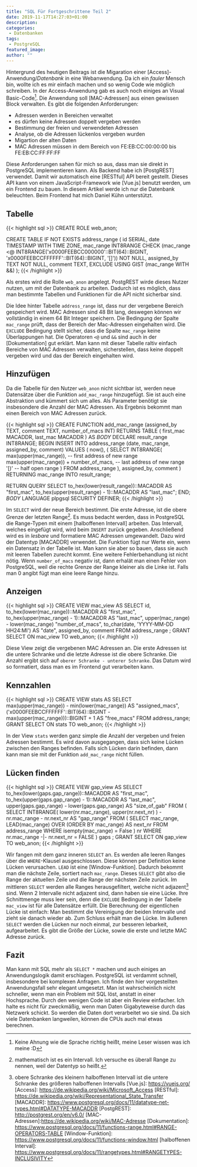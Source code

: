 ```yaml
---
title: "SQL Für Fortgeschrittene Teil 2"
date: 2019-11-17T14:27:03+01:00
description:
categories:
 - Datenbanken
tags:
 - PostgreSQL
featured_image:
author: ""
---
```


Hintergrund des heutigen Beitrags ist die Migaration einer [Access]-Anwendung/*Datenbank* in eine Webanwendung.
Da ich ein *fauler* Mensch bin, wollte ich es mir einfach machen und so wenig Code wie möglich schreiben. In der
Access-Anwendung gab es auch noch einiges an Visual Basic-Code[^1]. Die Anwendung soll [MAC-Adressen] aus einen
gewissen Block verwalten. Es gibt die folgenden Anforderungen:

* Adressen werden in Bereichen verwaltet
* es dürfen keine Adressen doppelt vergeben werden
* Bestimmung der freien und verwendeten Adressen
* Analyse, ob die Adressen lückenlos vergeben wurden
* Migartion der alten Daten
* MAC Adressen müssen in dem Bereich von FE:EB:CC:00:00:00 bis FE:EB:CC:FF:FF:FF

Diese Anforderungen sahen für mich so aus, dass man sie direkt in PostgreSQL implementieren kann. Als Backend habe
ich [PostgREST] verwendet. Damit wir automatisch eine [RESTful] API bereit gestellt. Dieses API kann von einem
JavaScript-Framework wie [Vue.js] benutzt werden, um ein Frontend zu bauen. In diesem Artikel werde ich nur die
Datenbank beleuchten. Beim Frontend hat mich Daniel Kühn unterstützt.

## Tabelle

{{< highlight sql >}}
CREATE ROLE web_anon;

CREATE TABLE IF NOT EXISTS address_range (
  id           SERIAL,
  date         TIMESTAMP WITH TIME ZONE,
  mac_range    INT8RANGE CHECK (mac_range <@ INT8RANGE('x0000FEEBCC000000'::BIT(64)::BIGINT, 'x0000FEEBCCFFFFFF'::BIT(64)::BIGINT, '[]')) NOT NULL,
  assigned_by  TEXT NOT NULL,
  comment      TEXT,
  EXCLUDE USING GIST (mac_range WITH &&)
);
{{< /highlight >}}

Als erstes wird die Rolle `web_anon` angelegt. PostgREST wirde dieses Nutzer nutzen, um mit der Datenbank zu arbeiten. Dadurch ist
es möglich, dass man bestimmte Tabellen und Funktionen für die API nicht sicherbar sind.

Die Idee hinter Tabelle `address_range` ist, dass nur der vergebene Bereich gespeichert wird. MAC Adressen sind 48 Bit lang, deswegen
können wir vollständig in einem 64 Bit Integer speichern. Die Bedingung der Spalte `mac_range` prüft, dass der Bereich der Mac-Adressen
eingehalten wird. Die `EXCLUDE` Bedingung stellt sicher, dass die Spalte `mac_range` keine Überlappungen hat. Die Operatoren `<@` und `&&`
sind auch in der [Dokumentation] gut erklärt. Man kann mit dieser Tabelle raltiv einfach Bereiche von MAC Adressen verwalten, sicherstellen,
dass keine doppelt vergeben wird und das der Bereich eingehalten wird.

## Hinzufügen

Da die Tabelle für den Nutzer `web_anon` nicht sichtbar ist, werden neue Datensätze über die Funktion `add_mac_range` hinzugefügt. Sie
ist auch eine Abstraktion und kümmert sich um alles. Als Parameter benötigt sie insbesondere die Anzahl der MAC Adressen. Als Ergebnis
bekommt man einen Bereich von MAC Adressen zurück.

{{< highlight sql >}}
CREATE FUNCTION  add_mac_range (assigned_by TEXT, comment TEXT, number_of_macs INT)
  RETURNS TABLE (
    first_mac MACADDR, last_mac MACADDR
  )
  AS $BODY$
DECLARE
  result_range INT8RANGE;
BEGIN
  INSERT INTO address_range (date, mac_range, assigned_by, comment)
  VALUES
  (
    now(),
    (
      SELECT
        INT8RANGE(
          max(upper(mac_range)),                  -- first address of new range
          max(upper(mac_range)) + number_of_macs, -- last address of new range
          '[)'                                    -- half open range
        )
      FROM
        address_range
    ),
    assigned_by,
    comment
  )
  RETURNING
    mac_range INTO result_range;
  
  RETURN QUERY
    SELECT
      to_hex(lower(result_range))::MACADDR AS "first_mac",
      to_hex(upper(result_range) - 1)::MACADDR AS "last_mac";
END;
$BODY$
LANGUAGE plpgsql
SECURITY DEFINER;
{{< /highlight >}}

Im `SELECT` wird der neue Bereich bestimmt. Die erste Adresse, ist die obere Grenze der letzten Range[^2]. Es muss bedacht werden,
dass in PostgreSQL die Range-Typen mit einem [halboffenen Intervall] arbeiten. Das Intervall, welches eingefügt wird, wird beim
`INSERT` zurück gegeben. Anschließend wird es in *lesbare* und formatiere MAC Adressen umgewandelt. Dazu wird der Datentyp [MACADDR]
verwendet. Die Funktion fügt nur Werte ein, wenn ein Datensatz in der Tabelle ist. Man kann sie aber so bauen, dass sie auch mit
leeren Tabellen zurecht kommt. Eine weitere Fehlerbehandlung ist nicht nötig. Wenn `number_of_macs` negativ ist, dann erhalät man einen
Fehler von PostgreSQL, weil die rechte Grenze der Range kleiner als die Linke ist. Falls man 0 angibt fügt man eine leere Range hinzu.

## Anzeigen

{{< highlight sql >}}
CREATE VIEW mac_view AS
SELECT
  id,
  to_hex(lower(mac_range))::MACADDR AS "first_mac",
  to_hex(upper(mac_range) - 1)::MACADDR AS "last_mac",
  upper(mac_range) - lower(mac_range) "number_of_macs",
  to_char(date, 'YYYY-MM-DD HH24:MI') AS "date",
  assigned_by,
  comment
FROM
  address_range
;
GRANT SELECT ON mac_view TO web_anon;
{{< /highlight >}}

Diese View zeigt die vergebenen MAC Adressen an. Die erste Adressen ist die untere Schranke und die letzte Adresse ist
die obere Schranke. Die Anzahl ergibt sich auf `oberer Schranke - unterer Schranke`. Das Datum wird so formatiert, dass man
es im Frontend gut verarbeiten kann.

## Kennzahlen

{{< highlight sql >}}
CREATE VIEW stats AS
SELECT
  max(upper(mac_range)) - min(lower(mac_range)) AS "assigned_macs",
  ('x0000FEEBCCFFFFFF'::BIT(64)::BIGINT - max(upper(mac_range)))::BIGINT + 1 AS "free_macs"
FROM
  address_range;
GRANT SELECT ON stats TO web_anon;
{{< /highlight >}}

In der View `stats` werden ganz simple die Anzahl der vergeben und freien Adressen bestimmt. Es wird davon ausgegangen, dass sich
keine Lücken zwischen den Ranges befinden. Falls sich Lücken darin befinden, dann kann man sie mit der Funktion `add_mac_range`
nicht füllen.

## Lücken finden

{{< highlight sql >}}
CREATE VIEW gap_view AS
SELECT
  to_hex(lower(gaps.gap_range))::MACADDR  AS "first_mac",
  to_hex(upper(gaps.gap_range) - 1)::MACADDR AS "last_mac",
  upper(gaps.gap_range) - lower(gaps.gap_range) AS "size_of_gab"
FROM
  (
    SELECT
      INT8RANGE(
        lower(nr.mac_range),
        upper(nr.next_nr)
      ) - nr.mac_range - nr.next_nr AS "gap_range"
    FROM
      (
        SELECT
          mac_range,
          LEAD(mac_range) OVER (ORDER BY mac_range) AS next_nr
        FROM
          address_range
        WHERE
          isempty(mac_range) = False
      ) nr
    WHERE
      nr.mac_range -|- nr.next_nr = FALSE
  ) gaps
;
GRANT SELECT ON gap_view TO web_anon;
{{< /highlight >}}

Wir fangen mit dem ganz inneren `SELECT` an. Es werden alle leeren Ranges über die `WHERE`-Klausel ausgeschlossen. Diese können per Definition
keine Lücken verursachen. `LEAD` ist eine [Window-Funktion]. Dadurch bekommt man die nächste Zeile, sortiert nach `mac_range`. Dieses `SELECT`
gibt also die Range der aktuellen Zeile und die Range der nächsten Zeile zurück. Im mittleren `SELECT` werden alle Ranges herausgefiltert, welche
nicht adjazent[^3] sind. Wenn 2 Intervalle nicht adjazent sind, dann haben sie eine Lücke. Ihre Schnittmenge muss leer sein, denn die `EXCLUDE`
Bedingung in der Tabelle `mac_view` ist für alle Datensätze erfüllt. Die Berechnung der eigentlichen Lücke ist einfach: Man bestimmt die Vereinigung
der beiden Intervalle und zieht sie danach wieder ab. Zum Schluss erhält man die Lücke. Im äußeren `SELECT` werden die Lücken nur noch einmal,
zur besseren lebarkeit, aufgearbeitet. Es gibt die Größe der Lücke, sowie die erste und letzte MAC Adresse zurück.

## Fazit

Man kann mit SQL mehr als `SELECT *` machen und auch einiges an Anwendungslogik damit erschlagen. PostgreSQL ist verdammt schnell, insbesondere bei
komplexen Anfragen. Ich finde den hier vorgestellten Anwendungsfall sehr elegant umgesetzt. Man ist wahrscheinlich nicht schneller, wenn man ein
Problem mit SQL löst, anstatt in einer Hochsprache. Durch den wenigen Code ist aber ein Review einfacher.
Ich halte es nicht für zweckmäßig, wenn man Daten Gigabyteweise durch das Netzwerk schickt. So werden die Daten dort verarbeitet wo sie sind. Da
sich viele Datenbanken langweilen, können die CPUs auch mal etwas berechnen.

[^1]: Keine Ahnung wie die Sprache richtig heißt, meine Leser wissen was ich meine :D
[^2]: mathematisch ist es ein Intervall. Ich versuche es überall Range zu nennen, weil der Datentyp so heißt.
[^3]: obere Schranke des kleinern halboffenen Intervall ist die untere Schranke des größeren halboffenen Intervalls
[Vue.js]: https://vuejs.org/
[Access]: https://de.wikipedia.org/wiki/Microsoft_Access
[RESTful]: https://de.wikipedia.org/wiki/Representational_State_Transfer
[MACADDR]: https://www.postgresql.org/docs/11/datatype-net-types.html#DATATYPE-MACADDR
[PostgREST]: http://postgrest.org/en/v6.0/
[MAC-Adressen]:https://de.wikipedia.org/wiki/MAC-Adresse
[Dokumentation]: https://www.postgresql.org/docs/11/functions-range.html#RANGE-OPERATORS-TABLE
[Window-Funktion]: https://www.postgresql.org/docs/11/functions-window.html
[halboffenen Interval]: https://www.postgresql.org/docs/11/rangetypes.html#RANGETYPES-INCLUSIVITY
